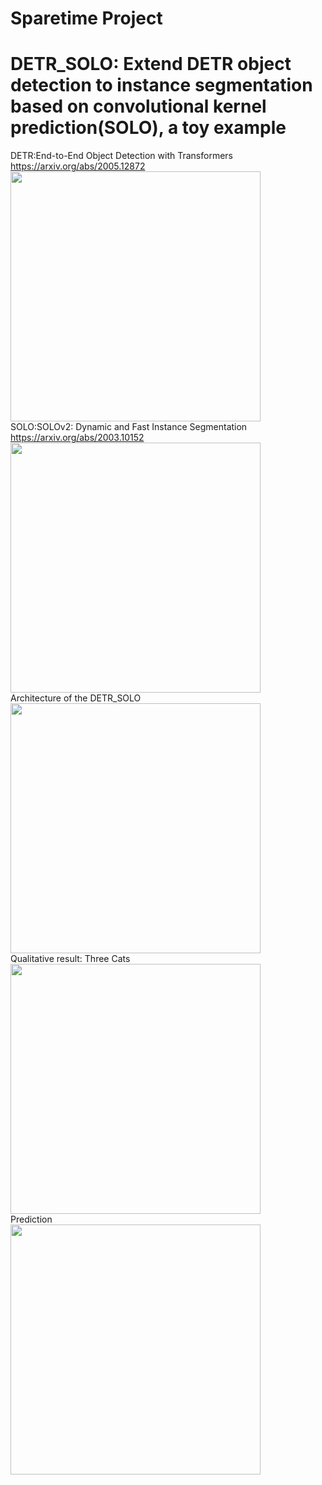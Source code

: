 # Sparetime Project
# DETR_SOLO: Extend DETR object detection to instance segmentation based on convolutional kernel prediction(SOLO), a toy example  
DETR:End-to-End Object Detection with Transformers https://arxiv.org/abs/2005.12872  
<img src="https://github.com/LeungTsang/detr_solo/raw/main/fig/DETR.png" width="400px"> 
SOLO:SOLOv2: Dynamic and Fast Instance Segmentation https://arxiv.org/abs/2003.10152  
<img src="https://github.com/LeungTsang/detr_solo/raw/main/fig/SOLO.png" width="400px">   
Architecture of the DETR_SOLO  
<img src="https://github.com/LeungTsang/detr_solo/raw/main/fig/DETR_SOLO.png" width="400px">   
Qualitative result:
Three Cats  
<img src="https://github.com/LeungTsang/detr_solo/raw/main/fig/000000000977.jpg" width="400px">   
Prediction  
<img src="https://github.com/LeungTsang/detr_solo/raw/main/fig/Figure_10.png" width="400px">   
